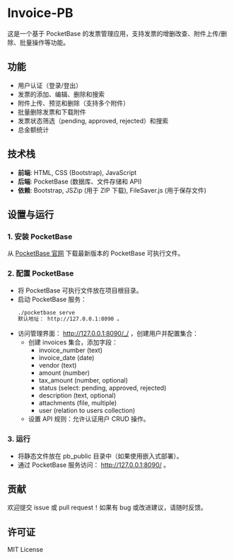 # Invoice-PB

这是一个基于 PocketBase 的发票管理应用，支持发票的增删改查、附件上传/删除、批量操作等功能。

## 功能

- 用户认证（登录/登出）
- 发票的添加、编辑、删除和搜索
- 附件上传、预览和删除（支持多个附件）
- 批量删除发票和下载附件
- 发票状态筛选（pending, approved, rejected）和搜索
- 总金额统计

## 技术栈

- **前端**: HTML, CSS (Bootstrap), JavaScript
- **后端**: PocketBase (数据库、文件存储和 API)
- **依赖**: Bootstrap, JSZip (用于 ZIP 下载), FileSaver.js (用于保存文件)

## 设置与运行

### 1. 安装 PocketBase
从 [PocketBase 官网](https://pocketbase.io/docs/getting-started/) 下载最新版本的 PocketBase 可执行文件。

### 2. 配置 PocketBase
- 将 PocketBase 可执行文件放在项目根目录。
- 启动 PocketBase 服务：
  ```bash
  ./pocketbase serve
  默认地址： http://127.0.0.1:8090 。

- 访问管理界面： http://127.0.0.1:8090/_/ ，创建用户并配置集合：
  - 创建 invoices 集合，添加字段：
    - invoice_number (text)
    - invoice_date (date)
    - vendor (text)
    - amount (number)
    - tax_amount (number, optional)
    - status (select: pending, approved, rejected)
    - description (text, optional)
    - attachments (file, multiple)
    - user (relation to users collection)
  - 设置 API 规则：允许认证用户 CRUD 操作。
### 3. 运行
- 将静态文件放在 pb_public 目录中（如果使用嵌入式部署）。
- 通过 PocketBase 服务访问： http://127.0.0.1:8090/ 。

## 贡献
欢迎提交 issue 或 pull request！如果有 bug 或改进建议，请随时反馈。

## 许可证
MIT License